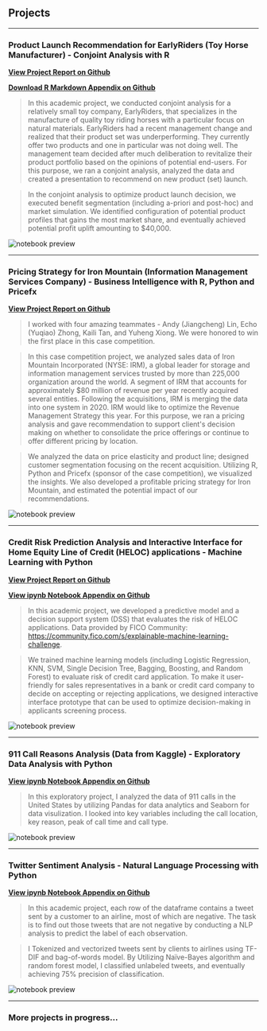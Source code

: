 ## Projects

---

### Product Launch Recommendation for EarlyRiders (Toy Horse Manufacturer) - Conjoint Analysis with R

**[View Project Report on Github](https://github.com/milarliu/milarliu.github.io/blob/master/Product%20Launch%20Recommendation%20for%20EarlyRider.pdf)**

**[Download R Markdown Appendix on Github](https://github.com/milarliu/milarliu.github.io/blob/master/Product%20Launch%20Recommendation%20for%20EarlyRider_Code.Rmd)**

> In this academic project, we conducted conjoint analysis for a relatively small toy company, EarlyRiders, that specializes in the manufacture of quality toy riding horses with a particular focus on natural materials. EarlyRiders had a recent management change and realized that their product set was underperforming. They currently offer two products and one in particular was not doing well. The management team decided after much deliberation to revitalize their product portfolio based on the opinions of potential end-users. For this purpose, we ran a conjoint analysis, analyzed the data and created a presentation to recommend on new product (set) launch.

> In the conjoint analysis to optimize product launch decision, we executed benefit segmentation (including a-priori and post-hoc) and market simulation. We identified configuration of potential product profiles that gains the most market share, and eventually achieved potential profit uplift amounting to $40,000.

![notebook preview](Product%20Launch%20Recommendation_Preview.png)

---

### Pricing Strategy for Iron Mountain (Information Management Services Company) - Business Intelligence with R, Python and Pricefx

**[View Project Report on Github](https://github.com/milarliu/milarliu.github.io/blob/master/Pricing%20Strategy%20for%20Iron%20Mountain.pdf)**

> I worked with four amazing teammates - Andy (Jiangcheng) Lin, Echo (Yuqiao) Zhong, Kaili Tan, and Yuheng Xiong. We were honored to win the first place in this case competition.

> In this case competition project, we analyzed sales data of Iron Mountain Incorporated (NYSE: IRM), a global leader for storage and information management services trusted by more than 225,000 organization around the world. A segment of IRM that accounts for approximately $80 million of revenue per year recently acquired several entities. Following the acquisitions, IRM is merging the data into one system in 2020. IRM would like to optimize the Revenue Management Strategy this year. For this purpose, we ran a pricing analysis and gave recommendation to support client's decision making on whether to consolidate the price offerings or continue to offer different pricing by location.

> We analyzed the data on price elasticity and product line; designed customer segmentation focusing on the recent acquisition. Utilizing R, Python and Pricefx (sponsor of the case competition), we visualized the insights. We also developed a profitable pricing strategy for Iron Mountain, and estimated the potential impact of our recommendations.

![notebook preview](Pricing%20Strategy%20for%20IRM_Preview.png)

---

### Credit Risk Prediction Analysis and Interactive Interface for Home Equity Line of Credit (HELOC) applications - Machine Learning with Python

**[View Project Report on Github](https://github.com/milarliu/milarliu.github.io/blob/master/Credit%20Risk%20Analysis%20for%20HELOC.pdf)**

**[View ipynb Notebook Appendix on Github](https://github.com/milarliu/milarliu.github.io/blob/master/Credit%20Risk%20Analysis%20for%20HELOC_Code.ipynb)**

> In this academic project, we developed a predictive model and a decision support system (DSS) that evaluates the risk of HELOC applications. Data provided by FICO Community: https://community.fico.com/s/explainable-machine-learning-challenge. 

> We trained machine learning models (including Logistic Regression, KNN, SVM, Single Decision Tree, Bagging, Boosting, and Random Forest) to evaluate risk of credit card application. To make it user-friendly for sales representatives in a bank or credit card company to decide on accepting or rejecting applications, we designed interactive interface prototype that can be used to optimize decision-making in applicants screening process.

![notebook preview](Credit%20Risk%20Analysis%20for%20HELOC_Preview.png)

---

### 911 Call Reasons Analysis (Data from Kaggle) - Exploratory Data Analysis with Python 

**[View ipynb Notebook Appendix on Github](https://github.com/milarliu/milarliu.github.io/blob/master/911%20Call%20Reasons%20Analysis_Code.ipynb)**

> In this exploratory project, I analyzed the data of 911 calls in the United States by utilizing Pandas for data analytics and Seaborn for data visulization. I looked into key variables including the call location, key reason, peak of call time and call type. 

![notebook preview](911%20Call%20Analysis_Preview.png)

---

### Twitter Sentiment Analysis - Natural Language Processing with Python

**[View ipynb Notebook Appendix on Github](https://github.com/milarliu/milarliu.github.io/blob/master/Twitter%20Sentiment%20Analysis.ipynb)**

> In this academic project, each row of the dataframe contains a tweet sent by a customer to an airline, most of which are negative. The task is to find out those tweets that are not negative by conducting a NLP analysis to predict the label of each observation.

> I Tokenized and vectorized tweets sent by clients to airlines using TF-DIF and bag-of-words model. By Utilizing Naïve-Bayes algorithm and random forest model, I classified unlabeled tweets, and eventually achieving 75% precision of classification.

![notebook preview](Twitter%20Sentiment%20Analysis_Preview.png)

---

### More projects in progress...

